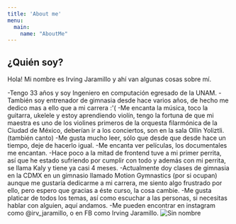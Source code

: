 ```yaml
---
title: 'About me'
menu:
  main:
    name: "AboutMe"
---
```


## ¿Quién soy?

Hola!
Mi nombre es Irving Jaramillo y ahí van algunas cosas sobre mí.

-Tengo 33 años y soy Ingeniero en computación egresado de la UNAM.
-También soy entrenador de gimnasia desde hace varios años, de hecho me dedico mas a ello que a mi carrera :'(
-Me encanta la música, toco la guitarra, ukelele y estoy aprendiendo violín, tengo la fortuna de que mi maestra es uno de los violines primeros de la orquesta filarmónica de la Ciudad de México, deberían ir a los conciertos, son en la sala Ollin Yoliztli. (también canto)
-Me gusta mucho leer, sólo que desde que desde hace un tiempo, deje de hacerlo igual.
-Me encanta ver películas, los documentales me encantan.
-Hace poco a la mitad de frontend tuve a mi primer perrita, así que he estado sufriendo por cumplir con todo y además con mi perrita, se llama Kaly y tiene ya casi 4 meses.
-Actualmente doy clases de gimnasia en la CDMX en un gimnasio llamado Motion Gymnastics (por si ocupan) aunque me gustaría dedicarme a mi carrera, me siento algo frustrado por ello, pero espero que gracias a éste curso, la cosa cambie.
-Me gusta platicar de todos los temas, así como escuchar a las personas, si necesitas hablar con alguien, aquí andamos.
-Me pueden encontrar en instagram como @irv_jaramillo, o en FB como Irving Jaramillo.
![Sin nombre](https://user-images.githubusercontent.com/45946572/162030143-bbd7f8bd-2ef6-48d1-80fb-1920b025fc41.png)
